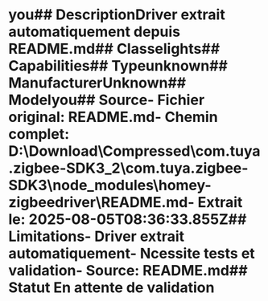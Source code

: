 # you##  DescriptionDriver extrait automatiquement depuis README.md##  Classelights##  Capabilities##  Typeunknown##  ManufacturerUnknown##  Modelyou##  Source- **Fichier original**: README.md- **Chemin complet**: D:\Download\Compressed\com.tuya.zigbee-SDK3_2\com.tuya.zigbee-SDK3\node_modules\homey-zigbeedriver\README.md- **Extrait le**: 2025-08-05T08:36:33.855Z##  Limitations- Driver extrait automatiquement- Ncessite tests et validation- Source: README.md##  Statut En attente de validation